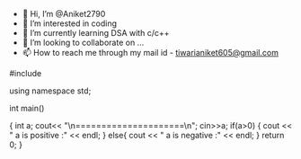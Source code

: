 - 👋 Hi, I’m @Aniket2790
- 👀 I’m interested in  coding
- 🌱 I’m currently learning DSA with c/c++
- 💞️ I’m looking to collaborate on ...
- 📫 How to reach me through my mail id - tiwarianiket605@gmail.com

<!---
Aniket2790/Aniket2790 is a ✨ special ✨ repository because its `README.md` (this file) appears on your GitHub profile.
You can click the Preview link to take a look at your changes.
--->
#include<iostream>

using namespace std;

int main()

{
	int a;
	cout<< "\n=====================\n";
	cin>>a;
	if(a>0)
	{
		cout << " a is positive :" << endl;
	}
	else{
		cout << " a is negative :" << endl;
	}
	return 0;
}
